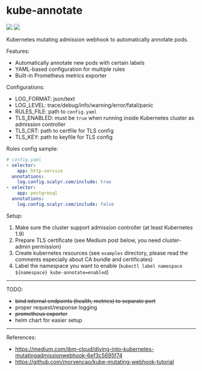 # kube-annotate

[![](https://img.shields.io/docker/automated/chickenzord/kube-annotate.svg?style=flat-square)](https://hub.docker.com/r/chickenzord/kube-annotate/) 
[![](https://img.shields.io/docker/pulls/chickenzord/kube-annotate.svg?style=flat-square)](https://hub.docker.com/r/chickenzord/kube-annotate/)

Kubernetes mutating admission webhook to automatically annotate pods.

Features:
- Automatically annotate new pods with certain labels
- YAML-based configuration for multiple rules
- Built-in Prometheus metrics exporter

Configurations:

- LOG_FORMAT: json/text
- LOG_LEVEL: trace/debug/info/warning/error/fatal/panic
- RULES_FILE: path to `config.yaml`
- TLS_ENABLED: must be `true` when running inside Kubernetes cluster as admission controller
- TLS_CRT: path to certfile for TLS config 
- TLS_KEY: path to keyfile for TLS config

Rules config sample:

```yaml
# config.yaml
- selector:
    app: http-service
  annotations:
    log.config.scalyr.com/include: true
- selector:
    app: postgresql
  annotations:
    log.config.scalyr.com/include: false
```

Setup:

1. Make sure the cluster support admission controller (at least Kubernetes 1.9)
2. Prepare TLS certificate (see Medium post below, you need cluster-admin permission)
3. Create kubernetes resources (see `examples` directory, please read the comments especially about CA bundle and certificates)
4. Label the namespace you want to enable (`kubectl label namespace ${namespace} kube-annotate=enabled`)

---

TODO:
- ~~bind internal endpoints (health, metrics) to separate port~~
- proper request/response logging
- ~~prometheus exporter~~
- helm chart for easier setup

---
References: 
- https://medium.com/ibm-cloud/diving-into-kubernetes-mutatingadmissionwebhook-6ef3c5695f74
- https://github.com/morvencao/kube-mutating-webhook-tutorial